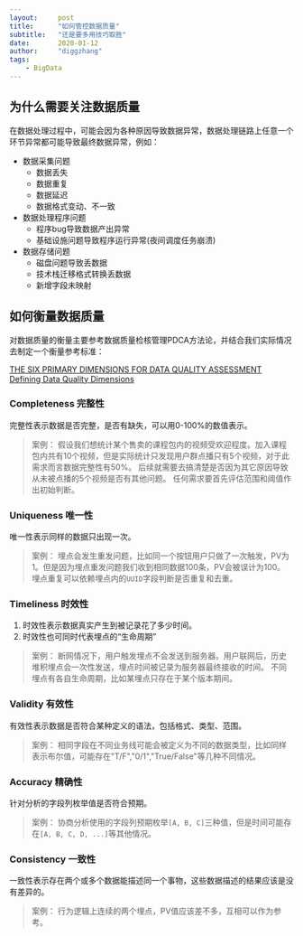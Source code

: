 ```yaml
---
layout:     post
title:      "如何管控数据质量"
subtitle:   "还是要多用技巧取胜"
date:       2020-01-12
author:     "diggzhang"
tags:
    - BigData
---
```


## 为什么需要关注数据质量

在数据处理过程中，可能会因为各种原因导致数据异常，数据处理链路上任意一个环节异常都可能导致最终数据异常，例如：

- 数据采集问题
    - 数据丢失
    - 数据重复
    - 数据延迟
    - 数据格式变动、不一致
- 数据处理程序问题
    - 程序bug导致数据产出异常
    - 基础设施问题导致程序运行异常(夜间调度任务崩溃)
- 数据存储问题
    - 磁盘问题导致丢数据
    - 技术栈迁移格式转换丢数据
    - 新增字段未映射

## 如何衡量数据质量

对数据质量的衡量主要参考数据质量检核管理PDCA方法论，并结合我们实际情况去制定一个衡量参考标准：

[THE SIX PRIMARY DIMENSIONS FOR DATA QUALITY ASSESSMENT Defining Data Quality Dimensions](http://www.damauk.org/RWFilePub.php?&cat=403&dx=1&ob=3&rpn=catviewleafpublic403&id=106193)

### Completeness 完整性

完整性表示数据是否完整，是否有缺失，可以用0-100%的数值表示。

> 案例：
> 假设我们想统计某个售卖的课程包内的视频受欢迎程度。加入课程包内共有10个视频，但是实际统计只发现用户群点播只有5个视频，对于此需求而言数据完整性有50%。
> 后续就需要去搞清楚是否因为其它原因导致从未被点播的5个视频是否有其他问题。
> 任何需求要首先评估范围和阈值作出初始判断。

### Uniqueness 唯一性

唯一性表示同样的数据只出现一次。

> 案例：
> 埋点会发生重发问题，比如同一个按钮用户只做了一次触发，PV为1。但是因为埋点重发问题我们收到相同数据100条，PV会被误计为100。
> 埋点重复可以依赖埋点内的`UUID`字段判断是否重复和去重。

### Timeliness 时效性

1. 时效性表示数据真实产生到被记录花了多少时间。
2. 时效性也可同时代表埋点的“生命周期”

> 案例：
> 断网情况下，用户触发埋点不会发送到服务器。用户联网后，历史堆积埋点会一次性发送，埋点时间被记录为服务器最终接收的时间。
> 不同埋点有各自生命周期，比如某埋点只存在于某个版本期间。

### Validity 有效性

有效性表示数据是否符合某种定义的语法，包括格式、类型、范围。

> 案例：
> 相同字段在不同业务线可能会被定义为不同的数据类型，比如同样表示布尔值，可能存在"T/F","0/1","True/False"等几种不同情况。

### Accuracy 精确性

针对分析的字段列枚举值是否符合预期。

> 案例：
> 协商分析使用的字段列预期枚举`[A, B, C]`三种值，但是时间可能存在`[A, B, C, D, ...]`等其他情况。

### Consistency 一致性

一致性表示存在两个或多个数据能描述同一个事物，这些数据描述的结果应该是没有差异的。

> 案例：
> 行为逻辑上连续的两个埋点，PV值应该差不多，互相可以作为参考。